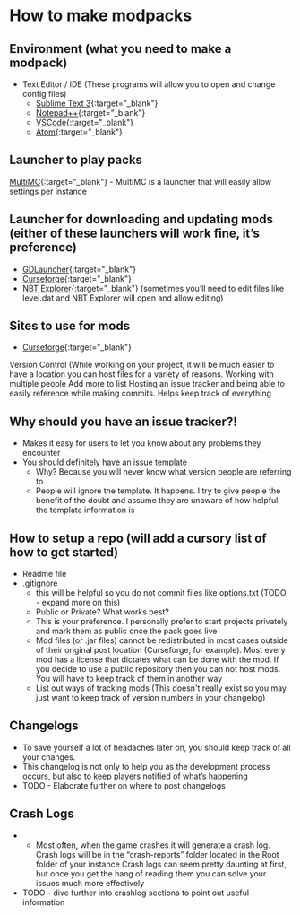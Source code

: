 # How to make modpacks

## Environment (what you need to make a modpack)
- Text Editor / IDE (These programs will allow you to open and change config files)
    - [Sublime Text 3](https://www.sublimetext.com/3){:target="_blank"}
    - [Notepad++](https://notepad-plus-plus.org/){:target="_blank"}
    - [VSCode](https://code.visualstudio.com/){:target="_blank"}
    - [Atom](https://atom.io/){:target="_blank"}

## Launcher to play packs
[MultiMC](https://multimc.org/){:target="_blank"} - MultiMC is a launcher that will easily allow settings per instance

## Launcher for downloading and updating mods (either of these launchers will work fine, it’s preference)
- [GDLauncher](https://gdevs.io/){:target="_blank"}
- [Curseforge](https://curseforge.overwolf.com/){:target="_blank"}
- [NBT Explorer](https://github.com/jaquadro/NBTExplorer/releases){:target="_blank"} (sometimes you’ll need to edit files like level.dat and NBT Explorer will open and allow editing)

## Sites to use for mods
- [Curseforge](https://www.curseforge.com/minecraft/mc-mods){:target="_blank"}

Version Control (While working on your project, it will be much easier to have a location you can host files for a variety of reasons.
Working with multiple people
Add more to list
Hosting an issue tracker and being able to easily reference while making commits. Helps keep track of everything


## Why should you have an issue tracker?!
- Makes it easy for users to let you know about any problems they encounter
- You should definitely have an issue template
    - Why? Because you will never know what version people are referring to
    - People will ignore the template. It happens. I try to give people the benefit of the doubt and assume they are unaware of how helpful the template information is

## How to setup a repo (will add a cursory list of how to get started)
- Readme file
- .gitignore
    - this will be helpful so you do not commit files like options.txt (TODO - expand more on this)
    - Public or Private? What works best?
    - This is your preference. I personally prefer to start projects privately and mark them as public once the pack goes live
    - Mod files (or .jar files) cannot be redistributed in most cases outside of their original post location (Curseforge, for example). Most every mod has a license that dictates what can be done with the mod. If you decide to use a public repository then you can not host mods. You will have to keep track of them in another way
    - List out ways of tracking mods (This doesn't really exist so you may just want to keep track of version numbers in your changelog)

## Changelogs
- To save yourself a lot of headaches later on, you should keep track of all your changes. 
- This changelog is not only to help you as the development process occurs, but also to keep players notified of what’s happening
- TODO - Elaborate further on where to post changelogs

## Crash Logs
- - Most often, when the game crashes it will generate a crash log. Crash logs will be in the “crash-reports” folder located in the Root folder of your instance
Crash logs can seem pretty daunting at first, but once you get the hang of reading them you can solve your issues much more effectively
- TODO - dive further into crashlog sections to point out useful information
